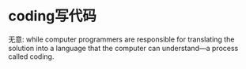 # coding写代码

无意: while computer programmers are responsible for translating the solution into a language that the computer can understand—a process called coding.
